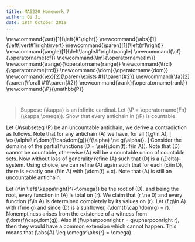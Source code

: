 ```yaml
---
title: MA5220 Homework 7
author: Qi Ji
date: 18th October 2019
...
```


\newcommand{\set}[1]{\left\{#1\right\}}
\newcommand{\abs}[1]{\left\lvert#1\right\rvert}
\newcommand{\paren}[1]{\left(#1\right)}
\newcommand{\angle}[1]{\left\langle#1\right\rangle}
\newcommand{\cf}{\operatorname{cf}}
\newcommand{\Im}{\operatorname{Im}}
\newcommand{\range}{\operatorname{range}}
\newcommand{\trcl}{\operatorname{trcl}}
\newcommand{\dom}{\operatorname{dom}}
\newcommand{\ex}[2]{\paren{\exists #1}\paren{#2}}
\newcommand{\fa}[2]{\paren{\forall #1}\paren{#2}}
\newcommand{\rank}{\operatorname{rank}}
\newcommand{\P}{\mathbb{P}}

#

> Suppose \(\kappa\) is an infinite cardinal.
> Let \(\P = \operatorname{Fn}(\kappa,\omega)\).
> Show that every antichain in \(\P\) is countable.

Let \(A\subseteq \P\) be an uncountable antichain, we derive a contradiction as follows.
Note that for any antichain \(A\) we have, for all \(f,g\in A\),
\[ \ex{\alpha\in\dom(f)\cap\dom(g)}{f(\alpha) \ne g(\alpha)}. \]
Consider the domains of the partial functions \(D = \set{\dom(f): f\in A}\).
Note that \(D\) cannot be countable, otherwise \(A\) will be a countable union of countable sets.
Now without loss of generality refine \(A\) such that \(D\) is a \(\Delta\)-system.
Using choice, we can refine \(A\) again such that for each \(x\in D\), there is exactly one \(f\in A\) with \(\dom(f) = x\).
Note that \(A\) is still an uncountable antichain.

Let \(r\in \left[\kappa\right]^{<\omega}\) be the root of \(D\),
and being the root, every function in \(A\) is total on \(r\).
We claim that \(r \ne 0\) and every function \(f\in A\) is determined completely by its values on \(r\).
Let \(f,g\in A\) with \(f\ne g\) and since \(D\) is a sunflower, \(\dom(f)\cap \dom(g) = r\).
Nonemptiness arises from the existence of a witness from \(\dom(f)\cap\dom(g)\).
Also if \(f\upharpoonright r = g\upharpoonright r\), then they would have a common extension which cannot happen.
This means that \(\abs{A} \leq \omega^\abs{r} = \omega\).

<div style="height:50vh"></div>
